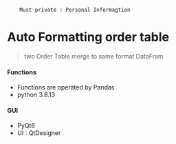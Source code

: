         Must private : Personal Informagtion 

# Auto Formatting order table

> two Order Table merge to same format DataFram

#### Functions

- Functions are operated by Pandas
- python 3.8.13

#### GUI

- PyQt6 
- UI : QtDesigner 
